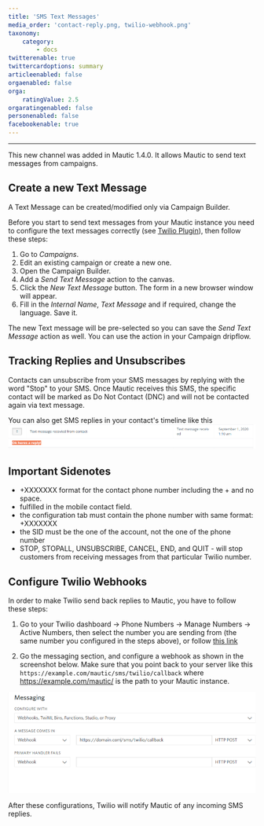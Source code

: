 ```yaml
---
title: 'SMS Text Messages'
media_order: 'contact-reply.png, twilio-webhook.png'
taxonomy:
    category:
        - docs
twitterenable: true
twittercardoptions: summary
articleenabled: false
orgaenabled: false
orga:
    ratingValue: 2.5
orgaratingenabled: false
personenabled: false
facebookenable: true
---
```


---------------------
This new channel was added in Mautic 1.4.0. It allows Mautic to send text messages from campaigns.


## Create a new Text Message

A Text Message can be created/modified only via Campaign Builder.

Before you start to send text messages from your Mautic instance you need to configure the text messages correctly (see [Twilio Plugin][twilio-plugin]), then follow these steps:

1. Go to *Campaigns*.
1. Edit an existing campaign or create a new one.
1. Open the Campaign Builder.
1. Add a *Send Text Message* action to the canvas.
1. Click the *New Text Message* button. The form in a new browser window will appear.
1. Fill in the *Internal Name*, *Text Message* and if required, change the language. Save it.

The new Text message will be pre-selected so you can save the *Send Text Message* action as well. You can use the action in your Campaign dripflow.

## Tracking Replies and Unsubscribes

Contacts can unsubscribe from your SMS messages by replying with the word "Stop" to your SMS. Once Mautic receives this SMS, the specific contact will be marked as Do Not Contact (DNC) and will not be contacted again via text message.

You can also get SMS replies in your contact's timeline like this 
![screenshot of contact reply in timeline](contact-reply.png)

## Important Sidenotes 
* +XXXXXXX format for the contact phone number including the + and no space.
* fulfilled in the mobile contact field.
* the configuration tab must contain the phone number with same format: +XXXXXXX
* the SID must be the one of the account, not the one of the phone number
* STOP, STOPALL, UNSUBSCRIBE, CANCEL, END, and QUIT - will stop customers from receiving messages from that particular Twilio number.

## Configure Twilio Webhooks

In order to make Twilio send back replies to Mautic, you have to follow these steps: 

1. Go to your Twilio dashboard -> Phone Numbers -> Manage Numbers -> Active Numbers, then select the number you are sending from (the same number you configured in the steps above), or follow [this link][twilio-active-numbers]

2. Go the messaging section, and configure a webhook as shown in the screenshot below. Make sure that you point back to your server like this `https://example.com/mautic/sms/twilio/callback` where https://example.com/mautic/ is the path to your Mautic instance.

![screenshot showing the Twilio webhook configuration](twilio-webhook.png)

After these configurations, Twilio will notify Mautic of any incoming SMS replies.

[twilio-plugin]: </plugins/twilio>
[twilio]: <https://www.twilio.com>
[twilio-paid-accounts]: <https://support.twilio.com/hc/en-us/articles/223183208-Upgrading-to-a-paid-Twilio-Account>
[twilio-international-alphanumeric-id]: <https://support.twilio.com/hc/en-us/articles/223133767-International-support-for-Alphanumeric-Sender-ID>
[twilio-docs-alphanumeric-id]: <https://support.twilio.com/hc/en-us/articles/223181348-Getting-started-with-Alphanumeric-Sender-ID>
[twilio-active-numbers]: <https://www.twilio.com/console/phone-numbers/incoming>